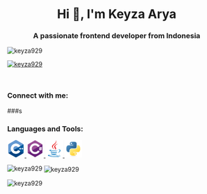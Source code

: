 <h1 align="center">Hi 👋, I'm Keyza Arya</h1>
<h3 align="center">A passionate frontend developer from Indonesia</h3>

<p align="left"> <img src="https://komarev.com/ghpvc/?username=keyza929&label=Profile%20views&color=0e75b6&style=flat" alt="keyza929" /> </p>

<p align="left"> <a href="https://github.com/ryo-ma/github-profile-trophy"><img src="https://github-profile-trophy.vercel.app/?username=keyza929" alt="keyza929" /></a> </p>

<p align="left"> <a href="https://twitter.com/" target="blank"><img src="https://img.shields.io/twitter/follow/?logo=twitter&style=for-the-badge" alt="" /></a> </p>

<h3 align="left">Connect with me:</h3>
<p align="left">
</p>
###s
<h3 align="left">Languages and Tools:</h3>
<p align="left"> <a href="https://www.w3schools.com/cpp/" target="_blank" rel="noreferrer"> <img src="https://raw.githubusercontent.com/devicons/devicon/master/icons/cplusplus/cplusplus-original.svg" alt="cplusplus" width="40" height="40"/> </a> <a href="https://www.w3schools.com/cs/" target="_blank" rel="noreferrer"> <img src="https://raw.githubusercontent.com/devicons/devicon/master/icons/csharp/csharp-original.svg" alt="csharp" width="40" height="40"/> </a> <a href="https://www.java.com" target="_blank" rel="noreferrer"> <img src="https://raw.githubusercontent.com/devicons/devicon/master/icons/java/java-original.svg" alt="java" width="40" height="40"/> </a> <a href="https://www.python.org" target="_blank" rel="noreferrer"> <img src="https://raw.githubusercontent.com/devicons/devicon/master/icons/python/python-original.svg" alt="python" width="40" height="40"/> </a> </p>

<p><img align="left" src="https://github-readme-stats.vercel.app/api/top-langs?username=keyza929&show_icons=true&locale=en&layout=compact" alt="keyza929" /></p>

<p>&nbsp;<img align="center" src="https://github-readme-stats.vercel.app/api?username=keyza929&show_icons=true&locale=en" alt="keyza929" /></p>

<p><img align="center" src="https://github-readme-streak-stats.herokuapp.com/?user=keyza929&" alt="keyza929" /></p>


